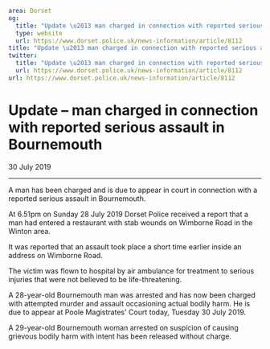 ```yaml
area: Dorset
og:
  title: "Update \u2013 man charged in connection with reported serious assault in Bournemouth"
  type: website
  url: https://www.dorset.police.uk/news-information/article/8112
title: "Update \u2013 man charged in connection with reported serious assault in Bournemouth |"
twitter:
  title: "Update \u2013 man charged in connection with reported serious assault in Bournemouth"
  url: https://www.dorset.police.uk/news-information/article/8112
url: https://www.dorset.police.uk/news-information/article/8112
```

# Update – man charged in connection with reported serious assault in Bournemouth

30 July 2019

* * *

A man has been charged and is due to appear in court in connection with a reported serious assault in Bournemouth.

At 6.51pm on Sunday 28 July 2019 Dorset Police received a report that a man had entered a restaurant with stab wounds on Wimborne Road in the Winton area.

It was reported that an assault took place a short time earlier inside an address on Wimborne Road.

The victim was flown to hospital by air ambulance for treatment to serious injuries that were not believed to be life-threatening.

A 28-year-old Bournemouth man was arrested and has now been charged with attempted murder and assault occasioning actual bodily harm. He is due to appear at Poole Magistrates' Court today, Tuesday 30 July 2019.

A 29-year-old Bournemouth woman arrested on suspicion of causing grievous bodily harm with intent has been released without charge.
